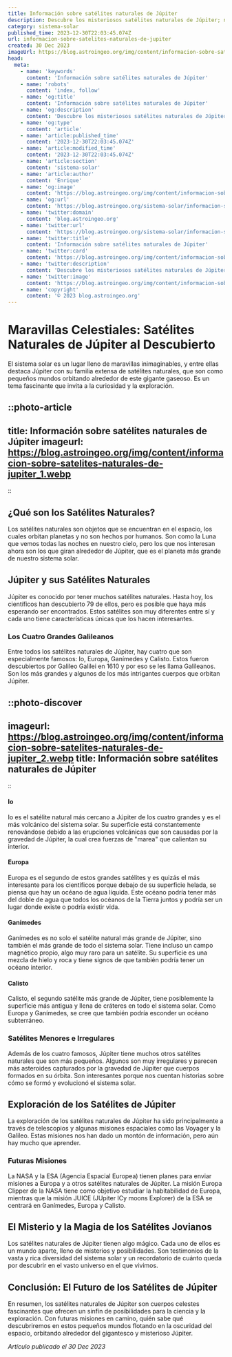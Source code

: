 ```yaml
---
title: Información sobre satélites naturales de Júpiter
description: Descubre los misteriosos satélites naturales de Júpiter; número, características y fascinantes datos en nuestro detallado artículo astronómico.
category: sistema-solar
published_time: 2023-12-30T22:03:45.074Z
url: informacion-sobre-satelites-naturales-de-jupiter
created: 30 Dec 2023
imageUrl: https://blog.astroingeo.org/img/content/informacion-sobre-satelites-naturales-de-jupiter_1.webp
head:
  meta:
    - name: 'keywords'
      content: 'Información sobre satélites naturales de Júpiter'
    - name: 'robots'
      content: 'index, follow'
    - name: 'og:title'
      content: 'Información sobre satélites naturales de Júpiter'
    - name: 'og:description'
      content: 'Descubre los misteriosos satélites naturales de Júpiter; número, características y fascinantes datos en nuestro detallado artículo astronómico.'
    - name: 'og:type'
      content: 'article'
    - name: 'article:published_time'
      content: '2023-12-30T22:03:45.074Z'
    - name: 'article:modified_time'
      content: '2023-12-30T22:03:45.074Z'
    - name: 'article:section'
      content: 'sistema-solar'
    - name: 'article:author'
      content: 'Enrique'
    - name: 'og:image'
      content: 'https://blog.astroingeo.org/img/content/informacion-sobre-satelites-naturales-de-jupiter_1.webp'
    - name: 'og:url'
      content: 'https://blog.astroingeo.org/sistema-solar/informacion-sobre-satelites-naturales-de-jupiter'
    - name: 'twitter:domain'
      content: 'blog.astroingeo.org'
    - name: 'twitter:url'
      content: 'https://blog.astroingeo.org/sistema-solar/informacion-sobre-satelites-naturales-de-jupiter'
    - name: 'twitter:title'
      content: 'Información sobre satélites naturales de Júpiter'
    - name: 'twitter:card'
      content: 'https://blog.astroingeo.org/img/content/informacion-sobre-satelites-naturales-de-jupiter_1.webp'
    - name: 'twitter:description'
      content: 'Descubre los misteriosos satélites naturales de Júpiter; número, características y fascinantes datos en nuestro detallado artículo astronómico.'
    - name: 'twitter:image'
      content: 'https://blog.astroingeo.org/img/content/informacion-sobre-satelites-naturales-de-jupiter_1.webp'
    - name: 'copyright'
      content: '© 2023 blog.astroingeo.org'
---
```

# Maravillas Celestiales: Satélites Naturales de Júpiter al Descubierto

El sistema solar es un lugar lleno de maravillas inimaginables, y entre ellas destaca Júpiter con su familia extensa de satélites naturales, que son como pequeños mundos orbitando alrededor de este gigante gaseoso. Es un tema fascinante que invita a la curiosidad y la exploración.

::photo-article
---
title: Información sobre satélites naturales de Júpiter
imageurl: https://blog.astroingeo.org/img/content/informacion-sobre-satelites-naturales-de-jupiter_1.webp
---
::

## ¿Qué son los Satélites Naturales?

Los satélites naturales son objetos que se encuentran en el espacio, los cuales orbitan planetas y no son hechos por humanos. Son como la Luna que vemos todas las noches en nuestro cielo, pero los que nos interesan ahora son los que giran alrededor de Júpiter, que es el planeta más grande de nuestro sistema solar.

## Júpiter y sus Satélites Naturales

Júpiter es conocido por tener muchos satélites naturales. Hasta hoy, los científicos han descubierto 79 de ellos, pero es posible que haya más esperando ser encontrados. Estos satélites son muy diferentes entre sí y cada uno tiene características únicas que los hacen interesantes.

### Los Cuatro Grandes Galileanos

Entre todos los satélites naturales de Júpiter, hay cuatro que son especialmente famosos: Io, Europa, Ganímedes y Calisto. Estos fueron descubiertos por Galileo Galilei en 1610 y por eso se les llama Galileanos. Son los más grandes y algunos de los más intrigantes cuerpos que orbitan Júpiter.


::photo-discover
---
imageurl: https://blog.astroingeo.org/img/content/informacion-sobre-satelites-naturales-de-jupiter_2.webp
title: Información sobre satélites naturales de Júpiter
---
::

#### Io

Io es el satélite natural más cercano a Júpiter de los cuatro grandes y es el más volcánico del sistema solar. Su superficie está constantemente renovándose debido a las erupciones volcánicas que son causadas por la gravedad de Júpiter, la cual crea fuerzas de "marea" que calientan su interior.

#### Europa

Europa es el segundo de estos grandes satélites y es quizás el más interesante para los científicos porque debajo de su superficie helada, se piensa que hay un océano de agua líquida. Este océano podría tener más del doble de agua que todos los océanos de la Tierra juntos y podría ser un lugar donde existe o podría existir vida.

#### Ganímedes

Ganímedes es no solo el satélite natural más grande de Júpiter, sino también el más grande de todo el sistema solar. Tiene incluso un campo magnético propio, algo muy raro para un satélite. Su superficie es una mezcla de hielo y roca y tiene signos de que también podría tener un océano interior.

#### Calisto

Calisto, el segundo satélite más grande de Júpiter, tiene posiblemente la superficie más antigua y llena de cráteres en todo el sistema solar. Como Europa y Ganímedes, se cree que también podría esconder un océano subterráneo.

### Satélites Menores e Irregulares

Además de los cuatro famosos, Júpiter tiene muchos otros satélites naturales que son más pequeños. Algunos son muy irregulares y parecen más asteroides capturados por la gravedad de Júpiter que cuerpos formados en su órbita. Son interesantes porque nos cuentan historias sobre cómo se formó y evolucionó el sistema solar.

## Exploración de los Satélites de Júpiter

La exploración de los satélites naturales de Júpiter ha sido principalmente a través de telescopios y algunas misiones espaciales como las Voyager y la Galileo. Estas misiones nos han dado un montón de información, pero aún hay mucho que aprender.

### Futuras Misiones

La NASA y la ESA (Agencia Espacial Europea) tienen planes para enviar misiones a Europa y a otros satélites naturales de Júpiter. La misión Europa Clipper de la NASA tiene como objetivo estudiar la habitabilidad de Europa, mientras que la misión JUICE (JUpiter ICy moons Explorer) de la ESA se centrará en Ganímedes, Europa y Calisto.

## El Misterio y la Magia de los Satélites Jovianos

Los satélites naturales de Júpiter tienen algo mágico. Cada uno de ellos es un mundo aparte, lleno de misterios y posibilidades. Son testimonios de la vasta y rica diversidad del sistema solar y un recordatorio de cuánto queda por descubrir en el vasto universo en el que vivimos.

## Conclusión: El Futuro de los Satélites de Júpiter

En resumen, los satélites naturales de Júpiter son cuerpos celestes fascinantes que ofrecen un sinfín de posibilidades para la ciencia y la exploración. Con futuras misiones en camino, quién sabe qué descubriremos en estos pequeños mundos flotando en la oscuridad del espacio, orbitando alrededor del gigantesco y misterioso Júpiter.

_Artículo publicado el 30 Dec 2023_